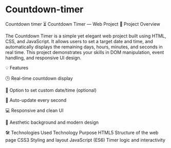 # Countdown-timer
Countdown timer 
⏳ Countdown Timer — Web Project
📌 Project Overview

The Countdown Timer is a simple yet elegant web project built using HTML, CSS, and JavaScript.
It allows users to set a target date and time, and automatically displays the remaining days, hours, minutes, and seconds in real time.
This project demonstrates your skills in DOM manipulation, event handling, and responsive UI design.

💡 Features

🕒 Real-time countdown display

📅 Option to set custom date/time (optional)

🧮 Auto-update every second

💻 Responsive and clean UI

🌄 Aesthetic background and modern design

🛠️ Technologies Used
Technology	Purpose
HTML5	Structure of the web page
CSS3	Styling and layout
JavaScript (ES6)	Timer logic and interactivity
